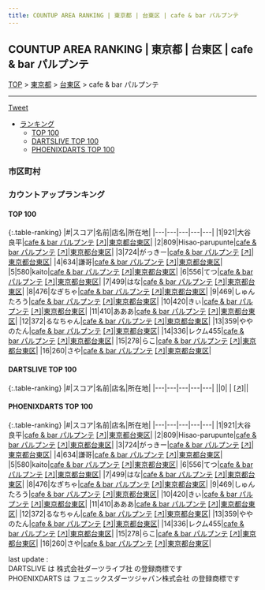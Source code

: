 ```yaml
---
title: COUNTUP AREA RANKING | 東京都 | 台東区 | cafe & bar パルプンテ
---
```

## COUNTUP AREA RANKING | 東京都 | 台東区 | cafe & bar パルプンテ

[TOP](/darts/rank/) > [東京都](/darts/rank/東京都/) > [台東区](/darts/rank/東京都/台東区/) > cafe & bar パルプンテ

___

<a href="https://twitter.com/share?ref_src=twsrc%5Etfw" data-text="COUNTUP AREA RANKING | 東京都台東区cafe & bar パルプンテ" class="twitter-share-button" data-hashtags="DARTSLIVE,PHOENIXDARTS,darts,ダーツ" data-show-count="false">Tweet</a>

* [ランキング](#カウントアップランキング)
    * [TOP 100](#top-100)
    * [DARTSLIVE TOP 100](#dartslive-top-100)
    * [PHOENIXDARTS TOP 100](#phoenixdarts-top-100)

### 市区町村

<ul>

</ul>

### カウントアップランキング

#### TOP 100



{:.table-ranking}
|#|スコア|名前|店名|所在地|
|---|---|---|---|---|
|1|921|<span class="rank-name-pd">大谷良平</span>|<a href="/darts/rank/shops/87835.html">cafe & bar パルプンテ</a> <a href="https://vs.phoenixdarts.com/jp/shop/shopDetailInfo/s_87835?s_seq=87835">[↗]</a>|<a href="/darts/rank/東京都/台東区">東京都台東区</a>|
|2|809|<span class="rank-name-pd">Hisao-parupunte</span>|<a href="/darts/rank/shops/87835.html">cafe & bar パルプンテ</a> <a href="https://vs.phoenixdarts.com/jp/shop/shopDetailInfo/s_87835?s_seq=87835">[↗]</a>|<a href="/darts/rank/東京都/台東区">東京都台東区</a>|
|3|724|<span class="rank-name-pd">がっきー</span>|<a href="/darts/rank/shops/87835.html">cafe & bar パルプンテ</a> <a href="https://vs.phoenixdarts.com/jp/shop/shopDetailInfo/s_87835?s_seq=87835">[↗]</a>|<a href="/darts/rank/東京都/台東区">東京都台東区</a>|
|4|634|<span class="rank-name-pd">謙哥</span>|<a href="/darts/rank/shops/87835.html">cafe & bar パルプンテ</a> <a href="https://vs.phoenixdarts.com/jp/shop/shopDetailInfo/s_87835?s_seq=87835">[↗]</a>|<a href="/darts/rank/東京都/台東区">東京都台東区</a>|
|5|580|<span class="rank-name-pd">kaito</span>|<a href="/darts/rank/shops/87835.html">cafe & bar パルプンテ</a> <a href="https://vs.phoenixdarts.com/jp/shop/shopDetailInfo/s_87835?s_seq=87835">[↗]</a>|<a href="/darts/rank/東京都/台東区">東京都台東区</a>|
|6|556|<span class="rank-name-pd">てつ</span>|<a href="/darts/rank/shops/87835.html">cafe & bar パルプンテ</a> <a href="https://vs.phoenixdarts.com/jp/shop/shopDetailInfo/s_87835?s_seq=87835">[↗]</a>|<a href="/darts/rank/東京都/台東区">東京都台東区</a>|
|7|499|<span class="rank-name-pd">はな</span>|<a href="/darts/rank/shops/87835.html">cafe & bar パルプンテ</a> <a href="https://vs.phoenixdarts.com/jp/shop/shopDetailInfo/s_87835?s_seq=87835">[↗]</a>|<a href="/darts/rank/東京都/台東区">東京都台東区</a>|
|8|476|<span class="rank-name-pd">なぎちゃ</span>|<a href="/darts/rank/shops/87835.html">cafe & bar パルプンテ</a> <a href="https://vs.phoenixdarts.com/jp/shop/shopDetailInfo/s_87835?s_seq=87835">[↗]</a>|<a href="/darts/rank/東京都/台東区">東京都台東区</a>|
|9|469|<span class="rank-name-pd">しゅんたろう</span>|<a href="/darts/rank/shops/87835.html">cafe & bar パルプンテ</a> <a href="https://vs.phoenixdarts.com/jp/shop/shopDetailInfo/s_87835?s_seq=87835">[↗]</a>|<a href="/darts/rank/東京都/台東区">東京都台東区</a>|
|10|420|<span class="rank-name-pd">きぃ</span>|<a href="/darts/rank/shops/87835.html">cafe & bar パルプンテ</a> <a href="https://vs.phoenixdarts.com/jp/shop/shopDetailInfo/s_87835?s_seq=87835">[↗]</a>|<a href="/darts/rank/東京都/台東区">東京都台東区</a>|
|11|410|<span class="rank-name-pd">あああ</span>|<a href="/darts/rank/shops/87835.html">cafe & bar パルプンテ</a> <a href="https://vs.phoenixdarts.com/jp/shop/shopDetailInfo/s_87835?s_seq=87835">[↗]</a>|<a href="/darts/rank/東京都/台東区">東京都台東区</a>|
|12|372|<span class="rank-name-pd">るなちゃん</span>|<a href="/darts/rank/shops/87835.html">cafe & bar パルプンテ</a> <a href="https://vs.phoenixdarts.com/jp/shop/shopDetailInfo/s_87835?s_seq=87835">[↗]</a>|<a href="/darts/rank/東京都/台東区">東京都台東区</a>|
|13|359|<span class="rank-name-pd">ややのたん</span>|<a href="/darts/rank/shops/87835.html">cafe & bar パルプンテ</a> <a href="https://vs.phoenixdarts.com/jp/shop/shopDetailInfo/s_87835?s_seq=87835">[↗]</a>|<a href="/darts/rank/東京都/台東区">東京都台東区</a>|
|14|336|<span class="rank-name-pd">レクム455</span>|<a href="/darts/rank/shops/87835.html">cafe & bar パルプンテ</a> <a href="https://vs.phoenixdarts.com/jp/shop/shopDetailInfo/s_87835?s_seq=87835">[↗]</a>|<a href="/darts/rank/東京都/台東区">東京都台東区</a>|
|15|278|<span class="rank-name-pd">らこ</span>|<a href="/darts/rank/shops/87835.html">cafe & bar パルプンテ</a> <a href="https://vs.phoenixdarts.com/jp/shop/shopDetailInfo/s_87835?s_seq=87835">[↗]</a>|<a href="/darts/rank/東京都/台東区">東京都台東区</a>|
|16|260|<span class="rank-name-pd">さや</span>|<a href="/darts/rank/shops/87835.html">cafe & bar パルプンテ</a> <a href="https://vs.phoenixdarts.com/jp/shop/shopDetailInfo/s_87835?s_seq=87835">[↗]</a>|<a href="/darts/rank/東京都/台東区">東京都台東区</a>|


#### DARTSLIVE TOP 100



{:.table-ranking}
|#|スコア|名前|店名|所在地|
|---|---|---|---|---|
||0|<span class="rank-name-dl"> </span>|<a href="/darts/rank/shops/.html"></a> <a href="">[↗]</a>|<a href="/darts/rank//"></a>|


#### PHOENIXDARTS TOP 100



{:.table-ranking}
|#|スコア|名前|店名|所在地|
|---|---|---|---|---|
|1|921|<span class="rank-name-pd">大谷良平</span>|<a href="/darts/rank/shops/87835.html">cafe & bar パルプンテ</a> <a href="https://vs.phoenixdarts.com/jp/shop/shopDetailInfo/s_87835?s_seq=87835">[↗]</a>|<a href="/darts/rank/東京都/台東区">東京都台東区</a>|
|2|809|<span class="rank-name-pd">Hisao-parupunte</span>|<a href="/darts/rank/shops/87835.html">cafe & bar パルプンテ</a> <a href="https://vs.phoenixdarts.com/jp/shop/shopDetailInfo/s_87835?s_seq=87835">[↗]</a>|<a href="/darts/rank/東京都/台東区">東京都台東区</a>|
|3|724|<span class="rank-name-pd">がっきー</span>|<a href="/darts/rank/shops/87835.html">cafe & bar パルプンテ</a> <a href="https://vs.phoenixdarts.com/jp/shop/shopDetailInfo/s_87835?s_seq=87835">[↗]</a>|<a href="/darts/rank/東京都/台東区">東京都台東区</a>|
|4|634|<span class="rank-name-pd">謙哥</span>|<a href="/darts/rank/shops/87835.html">cafe & bar パルプンテ</a> <a href="https://vs.phoenixdarts.com/jp/shop/shopDetailInfo/s_87835?s_seq=87835">[↗]</a>|<a href="/darts/rank/東京都/台東区">東京都台東区</a>|
|5|580|<span class="rank-name-pd">kaito</span>|<a href="/darts/rank/shops/87835.html">cafe & bar パルプンテ</a> <a href="https://vs.phoenixdarts.com/jp/shop/shopDetailInfo/s_87835?s_seq=87835">[↗]</a>|<a href="/darts/rank/東京都/台東区">東京都台東区</a>|
|6|556|<span class="rank-name-pd">てつ</span>|<a href="/darts/rank/shops/87835.html">cafe & bar パルプンテ</a> <a href="https://vs.phoenixdarts.com/jp/shop/shopDetailInfo/s_87835?s_seq=87835">[↗]</a>|<a href="/darts/rank/東京都/台東区">東京都台東区</a>|
|7|499|<span class="rank-name-pd">はな</span>|<a href="/darts/rank/shops/87835.html">cafe & bar パルプンテ</a> <a href="https://vs.phoenixdarts.com/jp/shop/shopDetailInfo/s_87835?s_seq=87835">[↗]</a>|<a href="/darts/rank/東京都/台東区">東京都台東区</a>|
|8|476|<span class="rank-name-pd">なぎちゃ</span>|<a href="/darts/rank/shops/87835.html">cafe & bar パルプンテ</a> <a href="https://vs.phoenixdarts.com/jp/shop/shopDetailInfo/s_87835?s_seq=87835">[↗]</a>|<a href="/darts/rank/東京都/台東区">東京都台東区</a>|
|9|469|<span class="rank-name-pd">しゅんたろう</span>|<a href="/darts/rank/shops/87835.html">cafe & bar パルプンテ</a> <a href="https://vs.phoenixdarts.com/jp/shop/shopDetailInfo/s_87835?s_seq=87835">[↗]</a>|<a href="/darts/rank/東京都/台東区">東京都台東区</a>|
|10|420|<span class="rank-name-pd">きぃ</span>|<a href="/darts/rank/shops/87835.html">cafe & bar パルプンテ</a> <a href="https://vs.phoenixdarts.com/jp/shop/shopDetailInfo/s_87835?s_seq=87835">[↗]</a>|<a href="/darts/rank/東京都/台東区">東京都台東区</a>|
|11|410|<span class="rank-name-pd">あああ</span>|<a href="/darts/rank/shops/87835.html">cafe & bar パルプンテ</a> <a href="https://vs.phoenixdarts.com/jp/shop/shopDetailInfo/s_87835?s_seq=87835">[↗]</a>|<a href="/darts/rank/東京都/台東区">東京都台東区</a>|
|12|372|<span class="rank-name-pd">るなちゃん</span>|<a href="/darts/rank/shops/87835.html">cafe & bar パルプンテ</a> <a href="https://vs.phoenixdarts.com/jp/shop/shopDetailInfo/s_87835?s_seq=87835">[↗]</a>|<a href="/darts/rank/東京都/台東区">東京都台東区</a>|
|13|359|<span class="rank-name-pd">ややのたん</span>|<a href="/darts/rank/shops/87835.html">cafe & bar パルプンテ</a> <a href="https://vs.phoenixdarts.com/jp/shop/shopDetailInfo/s_87835?s_seq=87835">[↗]</a>|<a href="/darts/rank/東京都/台東区">東京都台東区</a>|
|14|336|<span class="rank-name-pd">レクム455</span>|<a href="/darts/rank/shops/87835.html">cafe & bar パルプンテ</a> <a href="https://vs.phoenixdarts.com/jp/shop/shopDetailInfo/s_87835?s_seq=87835">[↗]</a>|<a href="/darts/rank/東京都/台東区">東京都台東区</a>|
|15|278|<span class="rank-name-pd">らこ</span>|<a href="/darts/rank/shops/87835.html">cafe & bar パルプンテ</a> <a href="https://vs.phoenixdarts.com/jp/shop/shopDetailInfo/s_87835?s_seq=87835">[↗]</a>|<a href="/darts/rank/東京都/台東区">東京都台東区</a>|
|16|260|<span class="rank-name-pd">さや</span>|<a href="/darts/rank/shops/87835.html">cafe & bar パルプンテ</a> <a href="https://vs.phoenixdarts.com/jp/shop/shopDetailInfo/s_87835?s_seq=87835">[↗]</a>|<a href="/darts/rank/東京都/台東区">東京都台東区</a>|


<div class="footer border-top border-gray-light mt-5 pt-3 text-right text-gray">
    last update : <span style="font-weight: italic" id="foot_last_modified"></span><br />
    DARTSLIVE は 株式会社ダーツライブ社 の登録商標です<br />
    PHOENIXDARTS は フェニックスダーツジャパン株式会社 の登録商標です<br />
</div>

<script src="https://cdnjs.cloudflare.com/ajax/libs/jquery.tablesorter/2.31.3/js/jquery.tablesorter.min.js" integrity="sha512-qzgd5cYSZcosqpzpn7zF2ZId8f/8CHmFKZ8j7mU4OUXTNRd5g+ZHBPsgKEwoqxCtdQvExE5LprwwPAgoicguNg==" crossorigin="anonymous" referrerpolicy="no-referrer"></script>
<link rel="stylesheet" href="https://cdnjs.cloudflare.com/ajax/libs/jquery.tablesorter/2.31.3/css/theme.default.min.css" integrity="sha512-wghhOJkjQX0Lh3NSWvNKeZ0ZpNn+SPVXX1Qyc9OCaogADktxrBiBdKGDoqVUOyhStvMBmJQ8ZdMHiR3wuEq8+w==" crossorigin="anonymous" referrerpolicy="no-referrer" />
<script>
$(function() {
    $(".table-ranking").tablesorter({sortList:[[0, 0]]});
    $("#foot_last_modified").text(formatDate(new Date(document.lastModified), 'yyyy-MM-dd HH:mm:ss'));
});
</script>

<script async src="https://platform.twitter.com/widgets.js" charset="utf-8"></script>